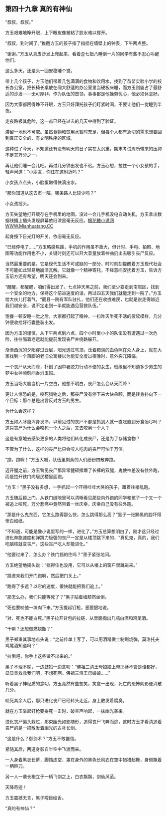 ## 第四十九章 真的有神仙
“叔叔，叔叔。”

方玉艰难地睁开眼，上下眼皮像被粘了胶水难以撑开。

“叔叔，到时间了。”推醒方玉的孩子指了指挂在墙壁上的钟表，下午两点整。

“谢谢。”方玉从真皮沙发上爬起来，看着歪七扭八睡倒一片的同学有些不忍心叫醒他们。

这么多天，还是头一回安稳睡个觉。

带上几个孩子，方玉他们带着几包满满的食物和饮用水，找到了苗苗实验小学的校长办公室，把长椅长桌放在阔大舒适的办公室里当硬板床睡，而方玉则霸占了最舒适的沙发――无可厚非，作为队伍的首领，事事都是他操劳忧心，他必须休息好。

因为大家都困得睁不开眼，方玉只好拜托孩子们盯紧时间，不要让他们一觉睡到半夜。

走夜路极其危险，这一点已经在过去的几天中得到了验证。

滞留一地也不可取。虽然食物和饮用水暂时充足，但每个人都有急切的需求想要回到真正安全的、有文明秩序的区域。

这种过了今天，不知道还有没有明天的日子实在太沉重，期末考试周所带来的压抑不足其万分之一。

再让他们睡一会儿吧。再过几分钟出发也不迟。方玉心想，拉住一个小女孩的手，轻声问道：“小朋友，你住在这附近吗？”

小女孩点点头，小脸蛋嫩得快滴出水。

“那你知道从这去市一院，哪条路人比较少吗？”

小女孩摇头。

方玉失望地打开缓存在手机里的地图，没过一会儿手机没电自动关机，方玉拿出数据线插上插头发现屏幕依旧漆黑毫无反应。<a href="http://www.mianhuatang.cc" target="_blank">棉花糖小说网WWW.Mianhuatang.CC</a>

起身按下日光灯的开关，依旧毫无反应。

“已经停电了……”方玉略感焦躁，手机的作用虽不重大，但计时、手电、拍照、地图等功能作用也不小，关键时刻还可以开大音量放着神曲扔出去吸引丧尸反应。

当然最重要的是，它是现代生活不可或缺的一部分，时时刻刻提醒着方玉现代社会不可能如此轻易地崩溃瓦解。它就像一个精神寄托，不经意间安抚着方玉，告诉方玉前方还有希望，明天还会到来。

“醒醒，都醒醒，咱们得出发了。七点钟天黑之前，我们至少要走到南岩区，找到一个安全的地方，保持这个前进速度的话，再过四五天我们就能走到一院了。”方玉给大伙儿打着气，“而且一院有军队驻扎，他们还在收拢难民，也就是说走得越近我们越安全，说不定走到一半就能遇见营救队伍。”

饱餐一顿安睡一觉之后，大家都打起了精神，一扫昨天半死不活的疲软模样，几分钟便收拾好行囊整装出发。

因为方玉的谨慎，从下午两点到六点，四个小时里小小的队伍没有遭遇过一次危险，往往隔着老远就能提前发现丧尸并绕路躲开。

渐渐西沉的夕阳穿过云层，阳光透过穹顶，泛着黯淡的血色照在众人身上，就在大家找到一个落脚的老旧公寓楼以为能安全度过夜晚时，意外突兀降临。

一个丧尸从天而降，扑倒了因中暑脱力行动不便的女生，班级里不知道多少男生的梦中女神顷刻间香消玉殒。

方玉当场大脑当机一片空白，他想不明白，丧尸怎么会从天而降？

更让人惊恐的是，咬死猎物之后，那丧尸没有停下来大快朵颐，而是转身扑向下一个目标：那个总是出言反对方玉的男生。

为什么会这样？

方玉如入冰窟浑身发冷，以前见过的丧尸不都是抓到人就一直吃直到分食殆尽吗？这只丧尸为什么会咬死一个人之后，又去咬另一个人？

这是有意地去感染更多的人类将他们转化成丧尸，还是为了存储食物？

不管为了什么，这样的丧尸比只会咬人吃肉的丧尸可怕千万倍。

“跑，跑啊！”方玉大喊，队伍里剩余的人们纷纷四散奔跑。

迈开腿之前，方玉瞥见丧尸那异常健硕撑爆了长裤的双腿，鬼使神差没有往外跑，而是拉开铁门向居民楼里面跑。

“方玉！”黑子没有多想，一手抓起一个吓得哇哇大哭的孩子，跟着往楼乱跑。

方玉随后锁上门，从铁门缝隙里可以清晰看见那些向外跑的同学和孩子一个又一个被追上咬死，万分悲痛中竟然带着一丝庆幸，庆幸自己没有往外跑。

“那是什么鬼东西，它怎么跑得那么快，怎么跳得那么高？”黑子一张黝黑的脸吓得惨白如纸。

“不知道，可能是像小说里写的一样，进化了。”方玉总算想明白了，刚才这只经过进化奔跑速度和弹跳力极强的丧尸一定是从楼顶跳下来的，“真见鬼，真的，我们吃脑核就变丧尸，这些丧尸吃人却能进化。”

“他要过来了，怎么办？铁门挡的住吗？”黑子紧张地问。

方玉绝望地摇头说：“挡得住也没用，它可以从楼上的窗户里跳进来。”

“跳进来我们开门跑啊，然后把门关上。”

“跑得了多远？以它的速度，很快就能把我们追上。”

“那怎么办，我们只能等死了？”黑子贴着墙颓然坐倒。

“死也要咬他一块肉下来。”方玉提起钉枪，恶狠狠地说。

“对，死也不能白死。”黑子拉开背包的拉链，从里面掏出几瓶白酒和鸡尾酒。

“干嘛？还想做燃烧瓶？”

黑子郑重其事地点头说：“之前传单上写了，可以用酒精做土制燃烧弹，莫洛托夫鸡尾酒知道吗？”

“拉倒吧，你手上这些做不出来的。”

黑子不理不睬，一边鼓捣一边念叨：“佛祖三清王母娘娘上帝耶稣不管是谁都好，显显灵救救我们吧，不想死啊。佛祖三清王母娘娘……”

听着黑子神经质的念叨，方玉竟然有些想笑，笑意一出现，死亡的恐怖阴影便消散几分。

咬死其余人后，那只进化丧尸已经转头走近，身上散发着腐臭。

就在方玉举起钉枪要拼死一击时，破空声响起，一抹幽光袭来。

进化丧尸偏头躲过，那束幽光如影随形，追得丧尸飞奔而逃，这时方玉才看清追着丧尸的是一把散发着幽光的古朴长剑。

“这是什么？御剑术？”方玉不敢置信。

紧随其后，两道身影自半空中飞渡而来。

一人身着黑衣长裤，脚踏虚空，罩在身外的黑色长风衣在空中猎猎起舞，身侧飘着一柄巨刀。

另一人一袭长袍立于一柄飞剑之上，白衣飘飘，剑仙风范。

天降奇迹！

方玉震撼无言，黑子瞠目结舌。

“真的有神仙？”

